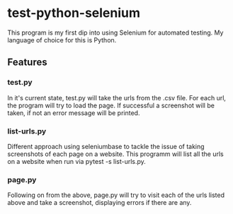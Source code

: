 # test-python-selenium

This program is my first dip into using Selenium for automated testing. My language of choice for this is Python.

## Features

### test.py
In it's current state, test.py will take the urls from the .csv file. For each url, the program will try to load the page. If successful a screenshot will be taken, if not an error message will be printed.

### list-urls.py
Different approach using seleniumbase to tackle the issue of taking screenshots of each page on a website. This programm will list all the urls on a website when run via pytest -s list-urls.py.

### page.py
Following on from the above, page.py will try to visit each of the urls listed above and take a screenshot, displaying errors if there are any. 
